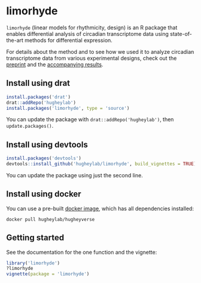 # limorhyde
`limorhyde` (linear models for rhythmicity, design) is an R package that enables differential analysis of circadian transcriptome data using state-of-the-art methods for differential expression.

For details about the method and to see how we used it to analyze circadian transcriptome data from various experimental designs, check out the [preprint](https://doi.org/10.1101/283622) and the [accompanying results](https://figshare.com/s/31dcb1346ef7f4268aa6).

## Install using drat
```R
install.packages('drat')
drat::addRepo('hugheylab')
install.packages('limorhyde', type = 'source')
```
You can update the package with `drat::addRepo('hugheylab')`, then `update.packages()`.

## Install using devtools
```R
install.packages('devtools')
devtools::install_github('hugheylab/limorhyde', build_vignettes = TRUE)
```
You can update the package using just the second line.

## Install using docker
You can use a pre-built [docker image](https://hub.docker.com/r/hugheylab/hugheyverse), which has all dependencies installed:
```
docker pull hugheylab/hugheyverse
```

## Getting started
See the documentation for the one function and the vignette:
```R
library('limorhyde')
?limorhyde
vignette(package = 'limorhyde')
```

